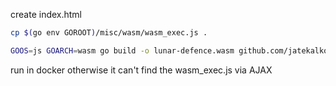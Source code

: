 create index.html

```bash
cp $(go env GOROOT)/misc/wasm/wasm_exec.js .
```

```bash
GOOS=js GOARCH=wasm go build -o lunar-defence.wasm github.com/jatekalkotok/lunar-defence
```

run in docker otherwise it can't find the wasm_exec.js via AJAX

